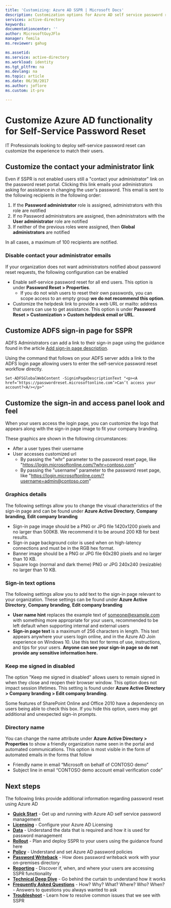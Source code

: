 ```yaml
---
title: 'Customizing: Azure AD SSPR | Microsoft Docs'
description: Customization options for Azure AD self service password reset
services: active-directory
keywords: 
documentationcenter: ''
author: MicrosoftGuyJFlo
manager: femila
ms.reviewer: gahug

ms.assetid: 
ms.service: active-directory
ms.workload: identity
ms.tgt_pltfrm: na
ms.devlang: na
ms.topic: article
ms.date: 06/30/2017
ms.author: joflore
ms.custom: it-pro

---
```

# Customize Azure AD functionality for Self-Service Password Reset

IT Professionals looking to deploy self-service password reset can customize the experience to match their users.

## Customize the contact your administrator link

Even if SSPR is not enabled users still a "contact your administrator" link on the password reset portal.  Clicking this link emails your administrators asking for assistance in changing the user's password. This email is sent to the following recipients in the following order:

1. If the **Password administrator** role is assigned, administrators with this role are notified
2. If no Password administrators are assigned, then administrators with the **User administrator** role are notified
3. If neither of the previous roles were assigned, then **Global administrators** are notified

In all cases, a maximum of 100 recipients are notified.

### Disable contact your administrator emails

If your organization does not want administrators notified about password reset requests, the following configuration can be enabled

* Enable self-service password reset for all end users. This option is under **Password Reset &gt; Properties**.
    * If you do not wish users to reset their own passwords, you can scope access to an empty group **we do not recommend this option**.
* Customize the helpdesk link to provide a web URL or mailto: address that users can use to get assistance. This option is under **Password Reset &gt; Customization &gt; Custom helpdesk email or URL**.

## Customize ADFS sign-in page for SSPR

ADFS Administrators can add a link to their sign-in page using the guidance found in the article [Add sign-in page description](https://docs.microsoft.com/windows-server/identity/ad-fs/operations/add-sign-in-page-description).

Using the command that follows on your ADFS server adds a link to the ADFS login page allowing users to enter the self-service password reset workflow directly.

``` Set-ADFSGlobalWebContent -SigninPageDescriptionText "<p><A href=’https://passwordreset.microsoftonline.com’>Can’t access your account?<A/></p>" ```

## Customize the sign-in and access panel look and feel

When your users access the login page, you can customize the logo that appears along with the sign-in page image to fit your company branding.

These graphics are shown in the following circumstances:

* After a user types their username
* User accesses customized url
    * By passing the "whr" parameter to the password reset page, like "https://login.microsoftonline.com/?whr=contoso.com"
    * By passing the "username" parameter to the password reset page, like "https://login.microsoftonline.com/?username=admin@contoso.com"

### Graphics details

The following settings allow you to change the visual characteristics of the sign-in page and can be found under **Azure Active Directory**, **Company branding**, **Edit company branding**

* Sign-in page image should be a PNG or JPG file 1420x1200 pixels and no larger than 500KB. We recommend it to be around 200 KB for best results.
* Sign-in page background color is used when on high-latency connections and must be in the RGB hex format.
* Banner image should be a PNG or JPG file 60x280 pixels and no larger than 10 KB.
* Square logo (normal and dark theme) PNG or JPG 240x240 (resizable) no larger than 10 KB.

### Sign-in text options

The following settings allow you to add text to the sign-in page relevant to your organization. These settings can be found under **Azure Active Directory**, **Company branding**, **Edit company branding**

* **User name hint** replaces the example text of someone@example.com with something more appropriate for your users, recommended to be left default when supporting internal and external users
* **Sign-in page text** is a maximum of 256 characters in length. This text appears anywhere your users login online, and in the Azure AD Join experience on Windows 10. Use this text for terms of use, instructions, and tips for your users. **Anyone can see your sign-in page so do not provide any sensitive information here.**

### Keep me signed in disabled

The option "Keep me signed in disabled" allows users to remain signed in when they close and reopen their browser window. This option does not impact session lifetimes. This setting is found under **Azure Active Directory &gt; Company branding &gt; Edit company branding**.

Some features of SharePoint Online and Office 2010 have a dependency on users being able to check this box. If you hide this option, users may get additional and unexpected sign-in prompts.

### Directory name

You can change the name attribute under **Azure Active Directory &gt; Properties** to show a friendly organization name seen in the portal and automated communications. This option is most visible in the form of automated emails in the forms that follow

* Friendly name in email “Microsoft on behalf of CONTOSO demo”
* Subject line in email “CONTOSO demo account email verification code”

## Next steps

The following links provide additional information regarding password reset using Azure AD

* [**Quick Start**](active-directory-passwords-getting-started.md) - Get up and running with Azure AD self service password management 
* [**Licensing**](active-directory-passwords-licensing.md) - Configure your Azure AD Licensing
* [**Data**](active-directory-passwords-data.md) - Understand the data that is required and how it is used for password management
* [**Rollout**](active-directory-passwords-best-practices.md) - Plan and deploy SSPR to your users using the guidance found here
* [**Policy**](active-directory-passwords-policy.md) - Understand and set Azure AD password policies
* [**Password Writeback**](active-directory-passwords-writeback.md) - How does password writeback work with your on-premises directory
* [**Reporting**](active-directory-passwords-reporting.md) - Discover if, when, and where your users are accessing SSPR functionality
* [**Technical Deep Dive**](active-directory-passwords-how-it-works.md) - Go behind the curtain to understand how it works
* [**Frequently Asked Questions**](active-directory-passwords-faq.md) - How? Why? What? Where? Who? When? - Answers to questions you always wanted to ask
* [**Troubleshoot**](active-directory-passwords-troubleshoot.md) - Learn how to resolve common issues that we see with SSPR

